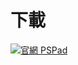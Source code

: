 # 下載

[![](https://img.shields.io/badge/官網-PSPad-red.svg "官網 PSPad")](https://www.fosshub.com/PSPad.html)
